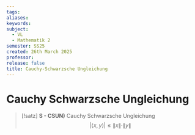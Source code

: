 ```yaml
---
tags: 
aliases: 
keywords: 
subject:
  - VL
  - Mathematik 2
semester: SS25
created: 26th March 2025
professor: 
release: false
title: Cauchy-Schwarzsche Ungleichung
---
```


# Cauchy Schwarzsche Ungleichung

> [!satz] **S - CSUN)** Cauchy Schwarzsche Ungleichung
> $$|\langle x, y\rangle| \leq\|x\| \cdot\|y\|$$
